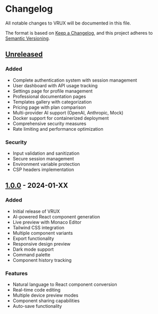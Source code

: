 # Changelog

All notable changes to VRUX will be documented in this file.

The format is based on [Keep a Changelog](https://keepachangelog.com/en/1.0.0/),
and this project adheres to [Semantic Versioning](https://semver.org/spec/v2.0.0.html).

## [Unreleased]

### Added
- Complete authentication system with session management
- User dashboard with API usage tracking
- Settings page for profile management
- Professional documentation pages
- Templates gallery with categorization
- Pricing page with plan comparison
- Multi-provider AI support (OpenAI, Anthropic, Mock)
- Docker support for containerized deployment
- Comprehensive security measures
- Rate limiting and performance optimization

### Security
- Input validation and sanitization
- Secure session management
- Environment variable protection
- CSP headers implementation

## [1.0.0] - 2024-01-XX

### Added
- Initial release of VRUX
- AI-powered React component generation
- Live preview with Monaco Editor
- Tailwind CSS integration
- Multiple component variants
- Export functionality
- Responsive design preview
- Dark mode support
- Command palette
- Component history tracking

### Features
- Natural language to React component conversion
- Real-time code editing
- Multiple device preview modes
- Component sharing capabilities
- Auto-save functionality

[Unreleased]: https://github.com/ehudso7/vrux/compare/v1.0.0...HEAD
[1.0.0]: https://github.com/ehudso7/vrux/releases/tag/v1.0.0